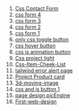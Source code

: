 1. [Css Contact Form](https://github.com/Robiu-Sani/Css-UniQue-Form)  <br/>
1. [css form 4](https://github.com/Robiu-Sani/css-login-form-4)  <br/>
1. [css form 3](https://github.com/Robiu-Sani/css-login-form-3)  <br/>
1. [css form 2](https://github.com/Robiu-Sani/css-form-2)  <br/>
1. [css form 1](https://github.com/Robiu-Sani/Css-Form-1)  <br/>
1. [only css toggle button](https://github.com/Robiu-Sani/css-button-4)  <br/>
1. [css hover button](https://github.com/Robiu-Sani/Css-button-2)  <br/>
1. [css js animation button](https://github.com/Robiu-Sani/css-Button-3)  <br/>
1. [Css project light](https://github.com/Robiu-Sani/Css-project-light)  <br/>
1. [Css-Item-Cheek-List](https://github.com/Robiu-Sani/Css-Item-Cheek-List)  <br/>
1. [tailwind error alert page](https://github.com/Robiu-Sani/tailwind-error-alert-page)  <br/>
1. [Project Product card](https://github.com/Robiu-Sani/project-selling-card)  <br/>
4. [3d-moving-image](https://github.com/Robiu-Sani/css-3d-animation-image/)  <br/>
3. [css and js button 1](https://github.com/Robiu-Sani/Css-button-1) <br/>
2. [page design picEngine](https://github.com/Robiu-Sani/css-simpleProject-precties) <br/>
1. [First-web-design](https://github.com/Robiu-Sani/First-css-web) <br/>
